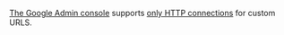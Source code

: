 [The Google Admin console](https://admin.google.com/iwill.im/AdminHome) supports [only HTTP connections](https://support.google.com/a/answer/53340?hl=en) for custom URLS.
